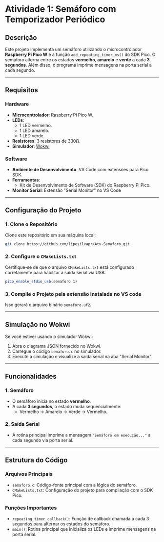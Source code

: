 

# Atividade 1: Semáforo com Temporizador Periódico

## Descrição
Este projeto implementa um semáforo utilizando o microcontrolador **Raspberry Pi Pico W** e a função `add_repeating_timer_ms()` do SDK Pico. O semáforo alterna entre os estados **vermelho**, **amarelo** e **verde** a cada **3 segundos**. Além disso, o programa imprime mensagens na porta serial a cada segundo.

---
## Requisitos

### Hardware
- **Microcontrolador**: Raspberry Pi Pico W.
- **LEDs**:
  - 1 LED vermelho.
  - 1 LED amarelo.
  - 1 LED verde.
- **Resistores**: 3 resistores de 330Ω.
- **Simulador**: [Wokwi](https://wokwi.com/)

### Software
- **Ambiente de Desenvolvimento**: VS Code com extensões para Pico SDK.
- **Ferramentas**:
  - Kit de Desenvolvimento de Software (SDK) do Raspberry Pi Pico.
- **Monitor Serial**: Extensão "Serial Monitor" no VS Code

---

## Configuração do Projeto

### 1. Clone o Repositório
Clone este repositório em sua máquina local:

```bash
git clone https://github.com/lipesilvapr/Atv-Semaforo.git
```

### 2. Configure o `CMakeLists.txt`
Certifique-se de que o arquivo `CMakeLists.txt` está configurado corretamente para habilitar a saída serial via USB:

```cmake
pico_enable_stdio_usb(semaforo 1)
```

### 3. Compile o Projeto pela extensão instalada no VS code

Isso gerará o arquivo binário `semaforo.uf2`.

---

## Simulação no Wokwi

Se você estiver usando o simulador Wokwi:
1. Abra o diagrama JSON fornecido no Wokwi.
2. Carregue o código `semaforo.c` no simulador.
3. Execute a simulação e visualize a saída serial na aba "Serial Monitor".

---

## Funcionalidades

### 1. Semáforo
- O semáforo inicia no estado **vermelho**.
- A cada **3 segundos**, o estado muda sequencialmente:
  - Vermelho → Amarelo → Verde → Vermelho.

### 2. Saída Serial
- A rotina principal imprime a mensagem `"Semáforo em execução..."` a cada segundo via porta serial.

---

## Estrutura do Código

### Arquivos Principais
- `semaforo.c`: Código-fonte principal com a lógica do semáforo.
- `CMakeLists.txt`: Configuração do projeto para compilação com o SDK Pico.

### Funções Importantes
- `repeating_timer_callback()`: Função de callback chamada a cada 3 segundos para alternar os estados do semáforo.
- `main()`: Rotina principal que inicializa os LEDs e imprime mensagens na porta serial.
